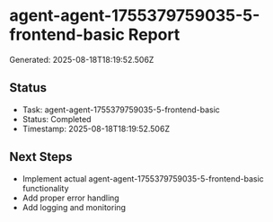 # agent-agent-1755379759035-5-frontend-basic Report

Generated: 2025-08-18T18:19:52.506Z

## Status
- Task: agent-agent-1755379759035-5-frontend-basic
- Status: Completed
- Timestamp: 2025-08-18T18:19:52.506Z

## Next Steps
- Implement actual agent-agent-1755379759035-5-frontend-basic functionality
- Add proper error handling
- Add logging and monitoring
